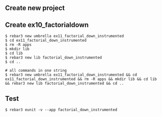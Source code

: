 Create new project
----	
Create ex10_factorialdown
----	
	$ rebar3 new umbrella ex11_factorial_down_instrumented
	$ cd ex11_factorial_down_instrumented
	$ rm -R apps
	$ mkdir lib
	$ cd lib
	$ rebar3 new lib factorial_down_instrumented
	$ cd ..
	
	# all commands in one string
	$ rebar3 new umbrella ex11_factorial_down_instrumented && cd ex11_factorial_down_instrumented && rm -R apps && mkdir lib && cd lib && rebar3 new lib factorial_down_instrumented && cd ..

Test
-----
	$ rebar3 eunit -v --app factorial_down_instrumented